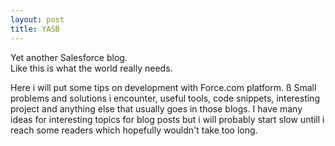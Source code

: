 ```yaml
---
layout: post
title: YASB
---
```


Yet another Salesforce blog.  
Like this is what the world really needs.

Here i will put some tips on development with Force.com platform.
ß
Small problems and solutions i encounter, useful tools, code snippets, interesting project and anything else that usually goes in those blogs. I have many ideas for interesting topics for blog posts but i will probably start slow untill i reach some readers which hopefully wouldn't take too long.